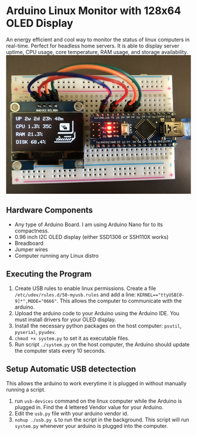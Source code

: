 # Arduino Linux Monitor with 128x64 OLED Display
An energy efficient and cool way to monitor the status of linux computers in real-time. Perfect for headless home servers. It is able to display server uptime, CPU usage, core temperature, RAM usage, and storage availability. 
![example image](image.JPG)

## Hardware Components
- Any type of Arduino Board. I am using Arduino Nano for to its compactness.
- 0.96 inch I2C OLED display (either SSD1306 or SSH110X works)
- Breadboard
- Jumper wires
- Computer running any Linux distro

## Executing the Program
1. Create USB rules to enable linux permissions. Create a file `/etc/udev/rules.d/50-myusb.rules` and add a line: `KERNEL=="ttyUSB[0-9]*",MODE="0666"`. This allows the computer to communicate with the arduino. 
2. Upload the arduino code to your Arduino using the Arduino IDE. You must install drivers for your OLED display. 
3. Install the necessary python packages on the host computer: `psutil`, `pyserial`, `pyudev`.
4. `chmod +x system.py` to set it as executable files. 
5. Run script `./system.py` on the host computer, the Arduino should update the computer stats every 10 seconds.

## Setup Automatic USB detectection
This allows the arduino to work everytime it is plugged in without manually running a script.
1. run `usb-devices` command on the linux computer while the Arduino is plugged in. Find the 4 lettered Vendor value for your Arduino.
2. Edit the `usb.py` file with your arduino vendor id.
3. `nohup ./usb.py &` to run the script in the background. This script will run `system.py` whenever your arduino is plugged into the computer.
